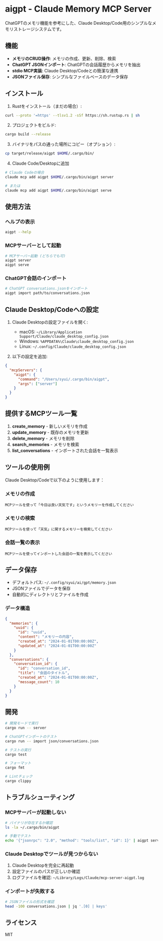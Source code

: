 # aigpt - Claude Memory MCP Server

ChatGPTのメモリ機能を参考にした、Claude Desktop/Code用のシンプルなメモリストレージシステムです。

## 機能

- **メモリのCRUD操作**: メモリの作成、更新、削除、検索
- **ChatGPT JSONインポート**: ChatGPTの会話履歴からメモリを抽出
- **stdio MCP実装**: Claude Desktop/Codeとの簡潔な連携
- **JSONファイル保存**: シンプルなファイルベースのデータ保存

## インストール

1. Rustをインストール（まだの場合）:
```bash
curl --proto '=https' --tlsv1.2 -sSf https://sh.rustup.rs | sh
```

2. プロジェクトをビルド:
```bash
cargo build --release
```

3. バイナリをパスの通った場所にコピー（オプション）:
```bash
cp target/release/aigpt $HOME/.cargo/bin/
```

4. Claude Code/Desktopに追加

```sh
# Claude Codeの場合
claude mcp add aigpt $HOME/.cargo/bin/aigpt server

# または
claude mcp add aigpt $HOME/.cargo/bin/aigpt serve
```

## 使用方法

### ヘルプの表示
```bash
aigpt --help
```

### MCPサーバーとして起動
```bash
# MCPサーバー起動 (どちらでも可)
aigpt server
aigpt serve
```

### ChatGPT会話のインポート
```bash
# ChatGPT conversations.jsonをインポート
aigpt import path/to/conversations.json
```

## Claude Desktop/Codeへの設定

1. Claude Desktopの設定ファイルを開く:
   - macOS: `~/Library/Application Support/Claude/claude_desktop_config.json`
   - Windows: `%APPDATA%\Claude\claude_desktop_config.json`
   - Linux: `~/.config/Claude/claude_desktop_config.json`

2. 以下の設定を追加:
```json
{
  "mcpServers": {
    "aigpt": {
      "command": "/Users/syui/.cargo/bin/aigpt",
      "args": ["server"]
    }
  }
}
```

## 提供するMCPツール一覧

1. **create_memory** - 新しいメモリを作成
2. **update_memory** - 既存のメモリを更新
3. **delete_memory** - メモリを削除
4. **search_memories** - メモリを検索
5. **list_conversations** - インポートされた会話を一覧表示

## ツールの使用例

Claude Desktop/Codeで以下のように使用します：

### メモリの作成
```
MCPツールを使って「今日は良い天気です」というメモリーを作成してください
```

### メモリの検索
```
MCPツールを使って「天気」に関するメモリーを検索してください
```

### 会話一覧の表示
```
MCPツールを使ってインポートした会話の一覧を表示してください
```

## データ保存

- デフォルトパス: `~/.config/syui/ai/gpt/memory.json`
- JSONファイルでデータを保存
- 自動的にディレクトリとファイルを作成

### データ構造

```json
{
  "memories": {
    "uuid": {
      "id": "uuid",
      "content": "メモリーの内容",
      "created_at": "2024-01-01T00:00:00Z",
      "updated_at": "2024-01-01T00:00:00Z"
    }
  },
  "conversations": {
    "conversation_id": {
      "id": "conversation_id",
      "title": "会話のタイトル",
      "created_at": "2024-01-01T00:00:00Z",
      "message_count": 10
    }
  }
}
```

## 開発

```bash
# 開発モードで実行
cargo run -- server

# ChatGPTインポートのテスト
cargo run -- import json/conversations.json

# テストの実行
cargo test

# フォーマット
cargo fmt

# Lintチェック
cargo clippy
```

## トラブルシューティング

### MCPサーバーが起動しない
```bash
# バイナリが存在するか確認
ls -la ~/.cargo/bin/aigpt

# 手動でテスト
echo '{"jsonrpc": "2.0", "method": "tools/list", "id": 1}' | aigpt server
```

### Claude Desktopでツールが見つからない
1. Claude Desktopを完全に再起動
2. 設定ファイルのパスが正しいか確認
3. ログファイルを確認: `~/Library/Logs/Claude/mcp-server-aigpt.log`

### インポートが失敗する
```bash
# JSONファイルの形式を確認
head -100 conversations.json | jq '.[0] | keys'
```

## ライセンス

MIT
